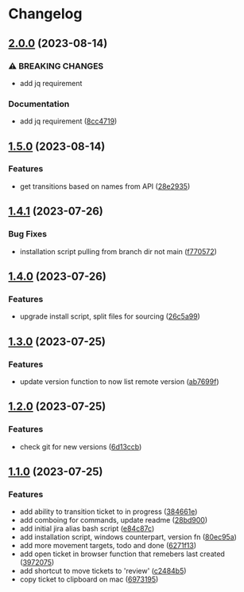 # Changelog

## [2.0.0](https://github.com/csi-lk/jira-aliases/compare/v1.5.0...v2.0.0) (2023-08-14)


### ⚠ BREAKING CHANGES

* add jq requirement

### Documentation

* add jq requirement ([8cc4719](https://github.com/csi-lk/jira-aliases/commit/8cc4719f4054b8d4d6b6fc158378c692a996a8dd))

## [1.5.0](https://github.com/csi-lk/jira-aliases/compare/v1.4.1...v1.5.0) (2023-08-14)


### Features

* get transitions based on names from API ([28e2935](https://github.com/csi-lk/jira-aliases/commit/28e2935cf039c9cff5ad1804c28ba89794068877))

## [1.4.1](https://github.com/csi-lk/jira-aliases/compare/v1.4.0...v1.4.1) (2023-07-26)


### Bug Fixes

* installation script pulling from branch dir not main ([f770572](https://github.com/csi-lk/jira-aliases/commit/f770572a1ac5baa4770954039628724089df7dd1))

## [1.4.0](https://github.com/csi-lk/jira-aliases/compare/v1.3.0...v1.4.0) (2023-07-26)


### Features

* upgrade install script, split files for sourcing ([26c5a99](https://github.com/csi-lk/jira-aliases/commit/26c5a99ede00a1004c714941be39e94456df4f2a))

## [1.3.0](https://github.com/csi-lk/jira-aliases/compare/v1.2.0...v1.3.0) (2023-07-25)


### Features

* update version function to now list remote version ([ab7699f](https://github.com/csi-lk/jira-aliases/commit/ab7699f8158823b86f7bc9c1362b7a9b418d1c1e))

## [1.2.0](https://github.com/csi-lk/jira-aliases/compare/v1.1.0...v1.2.0) (2023-07-25)


### Features

* check git for new versions ([6d13ccb](https://github.com/csi-lk/jira-aliases/commit/6d13ccbdaca6ac06e3095e45260e8da34cbbef55))

## [1.1.0](https://github.com/csi-lk/jira-aliases/compare/v1.0.0...v1.1.0) (2023-07-25)


### Features

* add ability to transition ticket to in progress ([384661e](https://github.com/csi-lk/jira-aliases/commit/384661ea8ae2e9ff247918457b09088526f6e061))
* add comboing for commands, update readme ([28bd900](https://github.com/csi-lk/jira-aliases/commit/28bd900ad49da4c82187f2d6c06ce4e122861fe9))
* add initial jira alias bash script ([e84c87c](https://github.com/csi-lk/jira-aliases/commit/e84c87cb218babc7820cbd935c3adc00ba85f963))
* add installation script, windows counterpart, version fn ([80ec95a](https://github.com/csi-lk/jira-aliases/commit/80ec95a3eec93539cee817fbfabe12341645d689))
* add more movement targets, todo and done ([6271f13](https://github.com/csi-lk/jira-aliases/commit/6271f13ffc85a7868e6eb9ca0d10e46dc7f0c2d1))
* add open ticket in browser function that remebers last created ([3972075](https://github.com/csi-lk/jira-aliases/commit/3972075656134439875d071595354c8afed885c7))
* add shortcut to move tickets to 'review' ([c2484b5](https://github.com/csi-lk/jira-aliases/commit/c2484b5993031f69fca219dd1719cb7f71a1500f))
* copy ticket to clipboard on mac ([6973195](https://github.com/csi-lk/jira-aliases/commit/697319584f90042a785c4aa5c7846a4ab30b1200))
